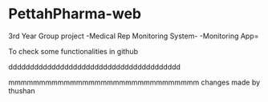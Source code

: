 # PettahPharma-web
3rd Year Group project
-Medical Rep Monitoring System-
-Monitoring App=

To check some functionalities in github

dddddddddddddddddddddddddddddddddddddddd

mmmmmmmmmmmmmmmmmmmmmmmmmmmmmmm
changes made by thushan
